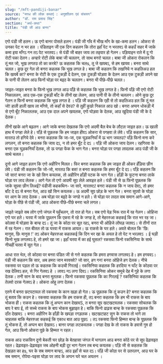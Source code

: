 ```yaml
---
slug: "/mft-pandiji-banar"
source: "मगध की लोक कथाएं : अनुशाीलन एवं संचयन"
author: "डॉ. राम प्रसाद सिंह"
section: "अर्थ-कथा"
title: "पंडी जी आउ बानर"
---
```

एगो पंडी जी हलन। ऊ एगो बानर पोसले हलन। पंडी जी गाँव में भीख माँग के खा-कमा हलन। ओकरा से उनका पेट न भर हल । पंडिताइन जी एक दिन कहलन कि तोरा इहाँ पेट न भरतवऽ  से कहउँ सहर में जाके कमा इया माँगऽ गन तऽ पेट भरतवऽ। से पंडी जी बाहर जाय ला तइयार हो गेलन। पड़ियाइन राते में दू गो रोटी पका देलन। अन्हारे रोटी लेके बाबा जी चललन, तो साथ बनरो चलल। बाबा जी ओकरा रोकलन कि तूं मत जो, भूख लगतउ तो का करबे?  ऊ कहलक कि चलs, तू जे खयबऽ, से हम खायव। बनरा साथे चलल। कुछ दूर गेल तो बनरा कहलक कि भूख लगल हे। बाबा जी कहलन कि तखनिये न कहलिअउ हल कि खयबें का?  बनरा के रोटी के एक टुकड़ी दे देलन, एक टुकड़ी घोड़वा के देलन आउ एक टुकड़ी अपने खा के पानी पी लेलन आउ फिनों घोड़ा पर बइठ के चललन। बनरा भी पीछे-पीछे चलल। 

जाइत-जाइत बनरा के फिनो भूख लगल आउ पाँड़े से कहलक कि भूख लगल हे। फिनों पाँड़े जी एगो रोटी निकाललन, आउ एक-एक टुकड़ी बाँट के तीनों खा लेलन, आउ पानी पी के तीनो चललन। ओने कुछ दूर गेलन त फिनों बनरा कहलक कि भूख लगल हे । पाँड़े जी कहलन कि एही से तो कहलिअउ हल कि तूं मत जो!  हाली हाली खाय ला माँगवे, तो कहाँ से देवउ?  से तुहीं कुछो निकाल आउ खो। बनरा अप्पन धोकड़ी में से एगो बूँट निकाललक, आउ एक दाल अपने खयलक, एगो घोड़वा के देलक, आउ खुदिया पंडी जी के दे देलक। 

तीनों खाके आगे बढ़लन। आगे जाके बनरा देखलक कि एगो अदमी बैल बेच के लौटल जाइत हल। ऊ खाली हाथ में पगहा लेले हे। पाँड़े से पूछलक कि हम जाइत हीवऽ ओकरा से पगहवा ले लेवे। पाँड़े कहलन कि सार,  मारतउ तो हगिये देवे। बनरा कहलक कि जा-जा, एक घुड़कनियाँ में ऊ भाग जयतउ?  पाँड़े फिनो मना करे लगलन, तो बनरा कहलक कि जाय दऽ, न तो हमर बूँट दे दऽ । पाँड़े जी ओकरा जाय देलन। रहगिरवा के बनरा एक घुड़कनियाँ देलक, तो ऊ पगहा फेंक के भाग गेल। बनरा घोड़ा पर पगहा लादलक आउ पंडी जी के साथे चलल। 

दूनो आगे जाइत हलन कि एगो अहीरिन मिलल। फिर बनरा कहलक कि हम जाइत ही ओकर हँड़िया छीन लेवे। पंडी जी कहलन कि जो-जो, मारतउ कि बस!  त बनरा कहलक कि हमर बूँट दे दऽ। पाँड़े कहलन कि जो सार!  बनरा जा के खो सिन कयलक, तो अहीरिन हाँड़ी पटक के भाग गेल। हाँड़ी के फुटना बनरा लाके घोड़ा पर लाद लेलक। आगे गेल तो एगो आदमी सूप लेले आवइत हले। पंडी जी से ऊ फिनो पूछलक कि जाके सूपवा छीन लिअई? पंडीजी कहकथिन- जा सारे, मारतवऽ! बनरा कहलक कि न जाय देवऽ, तो हमर बाँट दे दऽ से बनरा गेल, आउ खों सिन कयलक। ऊ अदमी सूप छोड़ के भाग गेल। बनरा सुपवो के घोड़ा पर आन के लाद देलक। अब घोड़ा पर बइठे के जगहे न हले। से घोड़ा पर लदल सब समान आगे-आगे, घोड़ा के पीछे से पंडी जी, आउ ओकरा पीछे-पीछे बनरा चले लगल। 

जाइते जाइते सब लोग एगो जंगल में पहुँचलन, तो रात हो गेल। सब एगो पेड़ भिरू रात में रह गेलन। ओहिजा एगो घर हले। घरवा में जाके पूछलन कि एकरा में रहे के जगह हे, तो मेहररुआ कहकई कि रात भर रह जा। कोलवा में घोड़वा के बान्ह दऽ। तूं जा के कोठा पर सूत रहऽ, बनरा भी ओहिजे लोंघड़ जतवऽ। से तीनों रात में रह गेलन। रात बीतल तो ऊ घरवा में राकस आयल। ऊ राकसे के घर हले। अवते बोलल कि 'छि: मानुस, छिः मानुस !'  तऽ ओकर मेहररुआ कहलकई कि दिन भर खा के अयल हे तो पेट न भरलवऽ । ई घड़ी फिनो भूख लगलवऽ हे, तो हमरे खा जा। इहाँ घरवा में का हई घुसल?  रकसवा फिनो रकसिनिया के साथे नीचहीं घरवा में सूत गेल। 

आधा रात भेल, तो कोठवा पर बनरा पंडित जी से गत्ते कहलक कि हमरा हगवास लगलवऽ हे। हम हगववऽ। पंडी जी कहलन कि सार, अब हमरा जान मरवयवे?  जो सार, हग गन!  बनरा ओहिजे हग देलक। नीचे रकसवा पर पड़ल तो ऊ कहलक कि कउची गिरलई। रकसिनिया कहलक कि हरदिया न घाँट के कोठवा पर रख देलिवऽ हल, से गिर गेलवऽ हे । लावऽ नऽ लगा दिवऽ। रकसिनिया ओकर समूचे देह में गुहे के लगा देलक। तनी सान के बाद बनरा मूतलक। फिनो रकसवा पूछलक कि का गिरलई ?  रकसिनिया कहलक कि तेलवो दरक गेलवऽ हे। ओकरा ओहू लगा देलक। 

एतने में बनरा छटपटायल तो रकसवा के कान खड़ा हो गेल। ऊ पूछलक कि तूं कउन हे? बनरा कहलक कि तूं बताव कि कउन हे। रकसवा कहलक कि हम राकस ही, तऽ बनरा कहलक कि हम भी राकस के बाप भोकस ही। राकस कहलक कि तूं अप्पन कान देखावS,  त बनरा सूप खटखटवलक। रकसवा सोचलक कि बाप रे बाप ई, तो सच्चे राकस के बाप भोकस बुझाइत हे। बाकि फिनो ढाढ़स बान्ह के रकसवा पूछलक कि दाँत देखावऽ । बनरा अहीरिन के हाँड़ी के खपड़ा रगड़लक। खटखटाहट सुन के राकस तो भागे ला चाहलक बाकि मेहररुआ कहकई कि एकाध बात आउ पूछऽ । तऽ रकसवा फिनो हिम्मत बान्ह के पूछलक कि तूं भोकस हें, तो अप्पन बार देखावऽ। बानर पगहा लटकवलक। पगहा देख के तो राकस के हवासे गुम हो गेल, आउ फिनो ओकरा पूछे के हिम्मत न रहल।
 
राकस आउ राकसिन दूनो बेकती घर छोड़ के बेतहासा जंगल में भागलन आउ बनरा कोठे पर से सूप ढेढ़ावइत रहल। ढेढ़ावइत-ढेढ़ावइत जब ओहनी बड़ी दूर भाग गेलन तब बन्द कयलक। पाँड़े जी से कहलक कि देखड़त का हs,  घर के सब समान बान्हऽ, आउ इहाँ से चल दऽ। पाँड़े जी कोठा पर से उतरलन, आउ घर के सब समान, रोपेया-पइसा घोड़ा पर लाद के अप्पन घरे चल अयलन । 

